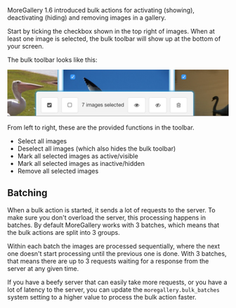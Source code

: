 MoreGallery 1.6 introduced bulk actions for activating (showing), deactivating (hiding) and removing images in a gallery.

Start by ticking the checkbox shown in the top right of images. When at least one image is selected, the bulk toolbar will show up at the bottom of your screen. 

The bulk toolbar looks like this:

![Bulk Toolbar](images/bulk-toolbar.jpg)

From left to right, these are the provided functions in the toolbar.

- Select all images
- Deselect all images (which also hides the bulk toolbar)
- Mark all selected images as active/visible
- Mark all selected images as inactive/hidden
- Remove all selected images

## Batching

When a bulk action is started, it sends a lot of requests to the server. To make sure you don't overload the server, this processing happens in batches. By default MoreGallery works with 3 batches, which means that the bulk actions are split into 3 groups.

Within each batch the images are processed sequentially, where the next one doesn't start processing until the previous one is done. With 3 batches, that means there are up to 3 requests waiting for a response from the server at any given time.

If you have a beefy server that can easily take more requests, or you have a lot of latency to the server, you can update the `moregallery.bulk_batches` system setting to a higher value to process the bulk action faster.
